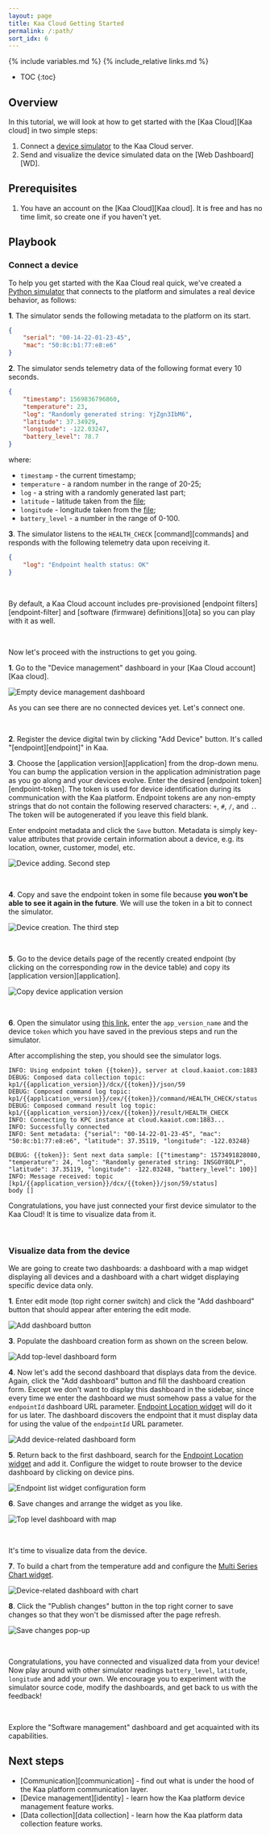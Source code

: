 ```yaml
---
layout: page
title: Kaa Cloud Getting Started
permalink: /:path/
sort_idx: 6
---
```


{% include variables.md %}
{% include_relative links.md %}

* TOC
{:toc}


## Overview

In this tutorial, we will look at how to get started with the [Kaa Cloud][Kaa cloud] in two simple steps:

1. Connect a [device simulator][client_url] to the Kaa Cloud server.
2. Send and visualize the device simulated data on the [Web Dashboard][WD].


## Prerequisites

1. You have an account on the [Kaa Cloud][Kaa cloud].
It is free and has no time limit, so create one if you haven't yet.


## Playbook


### Connect a device

To help you get started with the Kaa Cloud real quick, we've created a [Python simulator][client_url] that connects to the platform and simulates a real device behavior, as follows:

**1**. The simulator sends the following metadata to the platform on its start.

```json
{
    "serial": "00-14-22-01-23-45",
    "mac": "50:8c:b1:77:e8:e6"
}
```

**2**. The simulator sends telemetry data of the following format every 10 seconds.

```json
{
    "timestamp": 1569836796860,
    "temperature": 23,
    "log": "Randomly generated string: YjZgn3IbM6",
    "latitude": 37.34929,
    "longitude": -122.03247,
    "battery_level": 78.7
}
```

where:
- `timestamp` - the current timestamp;
- `temperature` - a random number in the range of 20-25;
- `log` - a string with a randomly generated last part;
- `latitude` - latitude taken from the [file][location_json];
- `longitude` - longitude taken from the [file][location_json];
- `battery_level` - a number in the range of 0-100.

**3**. The simulator listens to the `HEALTH_CHECK` [command][commands] and responds with the following telemetry data upon receiving it.

```json
{
    "log": "Endpoint health status: OK"
}
```

<br/>

By default, a Kaa Cloud account includes pre-provisioned [endpoint filters][endpoint-filter] and [software (firmware) definitions][ota] so you can play with it as well.

<br/>

Now let's proceed with the instructions to get you going.

**1**. Go to the "Device management" dashboard in your [Kaa Cloud account][Kaa cloud].

![Empty device management dashboard](attach/img/empty-device-management-dashboard.png)

As you can see there are no connected devices yet.
Let's connect one.

<br/>

**2**. Register the device digital twin by clicking "Add Device" button. It's called "[endpoint][endpoint]" in Kaa.

**3**. Choose the [application version][application] from the drop-down menu. 
You can bump the application version in the application administration page as you go along and your devices evolve.
Enter the desired [endpoint token][endpoint-token].
The token is used for device identification during its communication with the Kaa platform. 
Endpoint tokens are any non-empty strings that do not contain the following reserved characters: `+`, `#`, `/`, and `.`. 
The token will be autogenerated if you leave this field blank.

Enter endpoint metadata and click the `Save` button.
Metadata is simply key-value attributes that provide certain information about a device, e.g. its location, owner, customer, model, etc.

![Device adding. Second step](attach/img/device-adding-1.png)

<br/>

**4**. Copy and save the endpoint token in some file because **you won't be able to see it again in the future**.
We will use the token in a bit to connect the simulator.

![Device creation. The third step](attach/img/device-adding-2.png)

<br/>

**5**. Go to the device details page of the recently created endpoint (by clicking on the corresponding row in the device table) and copy its [application version][application].

![Copy device application version](attach/img/device-application-version.png)

<br/>

**6**. Open the simulator using [this link][client_url], enter the `app_version_name` and the device `token` which you have saved in the previous steps and run the simulator.

After accomplishing the step, you should see the simulator logs.

```text
INFO: Using endpoint token {{token}}, server at cloud.kaaiot.com:1883
DEBUG: Composed data collection topic: kp1/{{application_version}}/dcx/{{token}}/json/59
DEBUG: Composed command log topic: kp1/{{application_version}}/cex/{{token}}/command/HEALTH_CHECK/status
DEBUG: Composed command result log topic: kp1/{{application_version}}/cex/{{token}}/result/HEALTH_CHECK
INFO: Connecting to KPC instance at cloud.kaaiot.com:1883...
INFO: Successfully connected
INFO: Sent metadata: {"serial": "00-14-22-01-23-45", "mac": "50:8c:b1:77:e8:e6", "latitude": 37.35119, "longitude": -122.03248}

DEBUG: {{token}}: Sent next data sample: [{"timestamp": 1573491828080, "temperature": 24, "log": "Randomly generated string: INSG0Y8OLP", "latitude": 37.35119, "longitude": -122.03248, "battery_level": 100}]
INFO: Message received: topic [kp1/{{application_version}}/dcx/{{token}}/json/59/status]
body []
```

Congratulations, you have just connected your first device simulator to the Kaa Cloud!
It is time to visualize data from it. 

<br/>


### Visualize data from the device

We are going to create two dashboards: a dashboard with a map widget displaying all devices and a dashboard with a chart widget displaying specific device data only.

**1**. Enter edit mode (top right corner switch) and click the "Add dashboard" button that should appear after entering the edit mode.

![Add dashboard button](attach/img/add-dashboard-button.png)

**3**. Populate the dashboard creation form as shown on the screen below.

![Add top-level dashboard form](attach/img/add-top-level-dashboard-form.png)

**4**. Now let's add the second dashboard that displays data from the device.
Again, click the "Add dashboard" button and fill the dashboard creation form.
Except we don't want to display this dashboard in the sidebar, since every time we enter the dashboard we must somehow pass a value for the `endpointId` dashboard URL parameter.
[Endpoint Location widget][ep-location-widget] will do it for us later.
The dashboard discovers the endpoint that it must display data for using the value of the `endpointId` URL parameter. 

![Add device-related dashboard form](attach/img/add-device-related-dashboard-form.png)

**5**. Return back to the first dashboard, search for the [Endpoint Location widget][ep-location-widget] and add it.
Configure the widget to route browser to the device dashboard by clicking on device pins.

![Endpoint list widget configuration form](attach/img/ep-location-widget-configuration-form.png)

**6**. Save changes and arrange the widget as you like.

![Top level dashboard with map](attach/img/top-level-dashboard-with-map.png)

<br/>

It's time to visualize data from the device.

**7**. To build a chart from the temperature add and configure the [Multi Series Chart widget][multi-series-chart-widget].

![Device-related dashboard with chart](attach/img/device-related-dashboard-with-chart.png)

**8**. Click the "Publish changes" button in the top right corner to save changes so that they won't be dismissed after the page refresh.

![Save changes pop-up](attach/img/save-changes-pop-up.png)

<br/>

Congratulations, you have connected and visualized data from your device!
Now play around with other simulator readings `battery_level`, `latitude`, `longitude` and add your own.
We encourage you to experiment with the simulator source code, modify the dashboards, and get back to us with the feedback!

<br/>

Explore the "Software management" dashboard and get acquainted with its capabilities.

## Next steps

- [Communication][communication] - find out what is under the hood of the Kaa platform communication layer.
- [Device management][identity] - learn how the Kaa platform device management feature works.
- [Data collection][data collection] - learn how the Kaa platform data collection feature works.


[ep-list-widget]: {{wd_url}}Widgets/#ep-list
[ep-location-widget]: {{wd_url}}Widgets/#ep-location
[multi-series-chart-widget]: {{wd_url}}Widgets/#multiseries-chart
[location_json]: https://github.com/kaaproject/kaa/tree/master/doc/Tutorials/getting-started-kaa-cloud/attach/code/location.json
[client_url]: https://repl.it/@KaaIoT/SimulateEndpointTelemetryData
